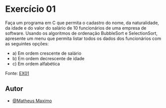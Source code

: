 
# Exercício 01

Faça um programa em C que permita o cadastro do 
nome, da naturalidade, da idade e do valor do salário 
de 10 funcionários de uma empresa de software. 
Usando os algoritmos de ordenação BubbleSort e 
SelectionSort, apresente um menu que permita listar 
todos os dados dos funcionários com as seguintes 
opções:

- a) Em ordem crescente de salário
- b) Em ordem decrescente de idade
- c) Em ordem alfabética

Fonte: [EX01](https://github.com/ScoredSleet/Correcao_atividades_aed2_2025_01/blob/main/ex01/FACOM31303_Aula4_PraticaOrdenacao.pdf)

## Autor

- [@Matheus Maximo](https://www.github.com/ScoredSleet)
